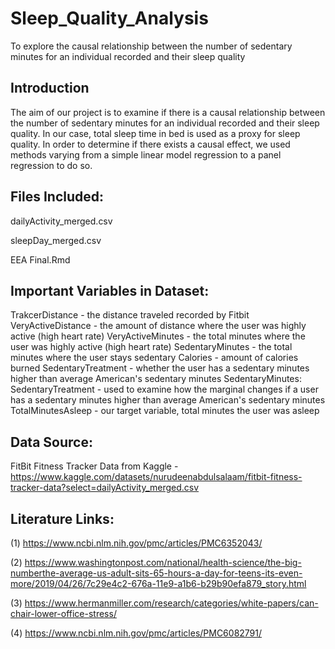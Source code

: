 # Sleep_Quality_Analysis
To explore the causal relationship between the number of sedentary minutes for an individual recorded and their sleep quality

## Introduction
The aim of our project is to examine if there is a causal relationship between the number of sedentary minutes for an individual recorded and their sleep quality. In our case, total sleep time in bed is used as a proxy for sleep quality. In order to determine if there exists a causal effect, we used methods varying from a simple linear model regression to a panel regression to do so. 

## Files Included:
dailyActivity_merged.csv

sleepDay_merged.csv

EEA Final.Rmd

## Important Variables in Dataset:
TrakcerDistance - the distance traveled recorded by Fitbit
VeryActiveDistance - the amount of distance where the user was highly active (high heart rate)
VeryActiveMinutes - the total minutes where the user was highly active (high heart rate)
SedentaryMinutes - the total minutes where the user stays sedentary
Calories - amount of calories burned
SedentaryTreatment - whether the user has a sedentary minutes higher than average American's sedentary minutes
SedentaryMinutes: SedentaryTreatment - used to examine how the marginal changes if a user has a sedentary minutes higher than average American's sedentary minutes
TotalMinutesAsleep - our target variable, total minutes the user was asleep


## Data Source:
FitBit Fitness Tracker Data from Kaggle - https://www.kaggle.com/datasets/nurudeenabdulsalaam/fitbit-fitness-tracker-data?select=dailyActivity_merged.csv

## Literature Links:
(1) https://www.ncbi.nlm.nih.gov/pmc/articles/PMC6352043/

(2) https://www.washingtonpost.com/national/health-science/the-big-numberthe-average-us-adult-sits-65-hours-a-day-for-teens-its-even-more/2019/04/26/7c29e4c2-676a-11e9-a1b6-b29b90efa879_story.html

(3) https://www.hermanmiller.com/research/categories/white-papers/can-chair-lower-office-stress/

(4) https://www.ncbi.nlm.nih.gov/pmc/articles/PMC6082791/ 


